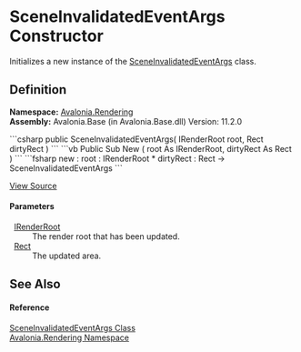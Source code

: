 # SceneInvalidatedEventArgs Constructor


Initializes a new instance of the <a href="T_Avalonia_Rendering_SceneInvalidatedEventArgs">SceneInvalidatedEventArgs</a> class.



## Definition
**Namespace:** <a href="N_Avalonia_Rendering">Avalonia.Rendering</a>  
**Assembly:** Avalonia.Base (in Avalonia.Base.dll) Version: 11.2.0

<Tabs groupId="api-code-preview">
<TabItem value="csharp" label="C#">
```csharp
public SceneInvalidatedEventArgs(
	IRenderRoot root,
	Rect dirtyRect
)
```
</TabItem>
<TabItem value="vb" label="VB">
```vb
Public Sub New ( 
	root As IRenderRoot,
	dirtyRect As Rect
)
```
</TabItem>
<TabItem value="fsharp" label="F#">
```fsharp
new : 
        root : IRenderRoot * 
        dirtyRect : Rect -> SceneInvalidatedEventArgs
```
</TabItem>
</Tabs>



<a href="https://github.com/AvaloniaUI/Avalonia/tree/master/src/Avalonia.Base/Rendering/SceneInvalidatedEventArgs.cs#L17" title="View the source code">View Source</a>



#### Parameters
<dl><dt>  <a href="T_Avalonia_Rendering_IRenderRoot">IRenderRoot</a></dt><dd>The render root that has been updated.</dd><dt>  <a href="T_Avalonia_Rect">Rect</a></dt><dd>The updated area.</dd></dl>

## See Also


#### Reference
<a href="T_Avalonia_Rendering_SceneInvalidatedEventArgs">SceneInvalidatedEventArgs Class</a>  
<a href="N_Avalonia_Rendering">Avalonia.Rendering Namespace</a>  
